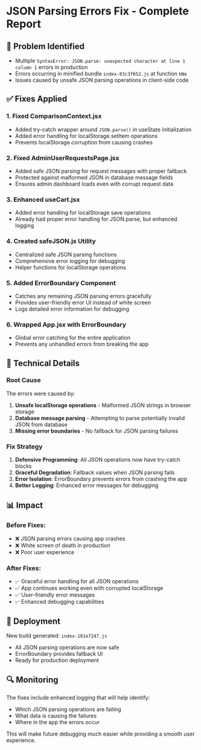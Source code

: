 # JSON Parsing Errors Fix - Complete Report

## 🎯 **Problem Identified**
- Multiple `SyntaxError: JSON.parse: unexpected character at line 1 column 1` errors in production
- Errors occurring in minified bundle `index-83c3f652.js` at function `bNe`
- Issues caused by unsafe JSON parsing operations in client-side code

## ✅ **Fixes Applied**

### 1. **Fixed ComparisonContext.jsx**
- Added try-catch wrapper around `JSON.parse()` in useState initialization
- Added error handling for localStorage.setItem operations
- Prevents localStorage corruption from causing crashes

### 2. **Fixed AdminUserRequestsPage.jsx**
- Added safe JSON parsing for request messages with proper fallback
- Protected against malformed JSON in database message fields
- Ensures admin dashboard loads even with corrupt request data

### 3. **Enhanced useCart.jsx**
- Added error handling for localStorage save operations
- Already had proper error handling for JSON.parse, but enhanced logging

### 4. **Created safeJSON.js Utility**
- Centralized safe JSON parsing functions
- Comprehensive error logging for debugging
- Helper functions for localStorage operations

### 5. **Added ErrorBoundary Component**
- Catches any remaining JSON parsing errors gracefully
- Provides user-friendly error UI instead of white screen
- Logs detailed error information for debugging

### 6. **Wrapped App.jsx with ErrorBoundary**
- Global error catching for the entire application
- Prevents any unhandled errors from breaking the app

## 🔧 **Technical Details**

### Root Cause
The errors were caused by:
1. **Unsafe localStorage operations** - Malformed JSON strings in browser storage
2. **Database message parsing** - Attempting to parse potentially invalid JSON from database
3. **Missing error boundaries** - No fallback for JSON parsing failures

### Fix Strategy
1. **Defensive Programming**: All JSON operations now have try-catch blocks
2. **Graceful Degradation**: Fallback values when JSON parsing fails
3. **Error Isolation**: ErrorBoundary prevents errors from crashing the app
4. **Better Logging**: Enhanced error messages for debugging

## 📊 **Impact**

### Before Fixes:
- ❌ JSON parsing errors causing app crashes
- ❌ White screen of death in production
- ❌ Poor user experience

### After Fixes:
- ✅ Graceful error handling for all JSON operations
- ✅ App continues working even with corrupted localStorage
- ✅ User-friendly error messages
- ✅ Enhanced debugging capabilities

## 🚀 **Deployment**

New build generated: `index-181e7247.js`
- All JSON parsing operations are now safe
- ErrorBoundary provides fallback UI
- Ready for production deployment

## 🔍 **Monitoring**

The fixes include enhanced logging that will help identify:
- Which JSON parsing operations are failing
- What data is causing the failures
- Where in the app the errors occur

This will make future debugging much easier while providing a smooth user experience.
